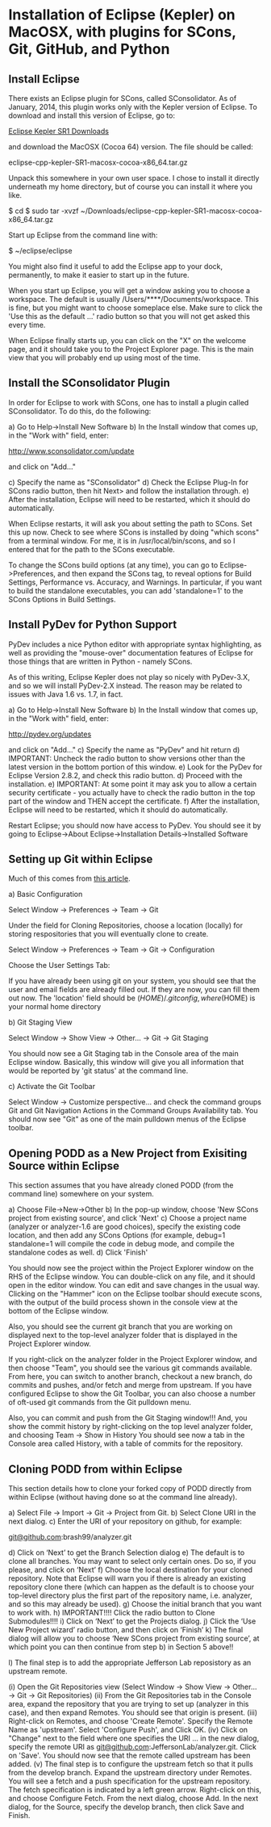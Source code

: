 Installation of Eclipse (Kepler) on MacOSX, with plugins for SCons,
Git, GitHub, and Python
============================================

Install Eclipse
---------------

There exists an Eclipse plugin for SCons, called SConsolidator.  As of
January, 2014, this plugin works only with the Kepler version of
Eclipse.  To download and install this version of Eclipse, go to:

[Eclipse Kepler SR1 Downloads](http://www.eclipse.org/downloads/packages/eclipse-ide-cc-developers/keplersr1)

and download the MacOSX (Cocoa 64) version.  The file should be called:

eclipse-cpp-kepler-SR1-macosx-cocoa-x86_64.tar.gz

Unpack this somewhere in your own user space.  I chose to install it
directly underneath my home directory, but of course you can install
it where you like.

$ cd
$ sudo tar -xvzf ~/Downloads/eclipse-cpp-kepler-SR1-macosx-cocoa-x86_64.tar.gz

Start up Eclipse from the command line with:

$ ~/eclipse/eclipse

You might also find it useful to add the Eclipse app to your dock,
permanently, to make it easier to start up in the future.

When you start up Eclipse, you will get a window asking you to choose
a workspace.  The default is usually /Users/****/Documents/workspace.
This is fine, but you might want to choose someplace else.  Make sure
to click the 'Use this as the default ...' radio button so that you
will not get asked this every time.

When Eclipse finally starts up, you can click on the "X" on the
welcome page, and it should take you to the Project Explorer page.
This is the main view that you will probably end up using most of the
time.

Install the SConsolidator Plugin
--------------------------------

In order for Eclipse to work with SCons, one has to install a plugin
called SConsolidator.  To do this, do the following:

a) Go to Help->Install New Software
b) In the Install window that comes up, in the "Work with" field, enter:

http://www.sconsolidator.com/update

and click on "Add..."

c) Specify the name as "SConsolidator"
d) Check the Eclipse Plug-In for SCons radio button, then hit Next>
and follow the installation through.
e) After the installation, Eclipse will need to be restarted, which it
should do automatically.

When Eclipse restarts, it will ask you about setting the path to
SCons.  Set this up now.  Check to see where SCons is installed by
doing "which scons" from a terminal window.  For me, it is in
/usr/local/bin/scons, and so I entered that for the path to the SCons
executable.

To change the SCons build options (at any time), you can go to
Eclipse->Preferences, and then expand the SCons tag, to reveal options
for Build Settings, Performance vs. Accuracy, and Warnings.  In
particular, if you want to build the standalone executables, you can
add 'standalone=1' to the SCons Options in Build Settings.

Install PyDev for Python Support
--------------------------------

PyDev includes a nice Python editor with appropriate syntax
highlighting, as well as providing the "mouse-over" documentation
features of Eclipse for those things that are written in Python -
namely SCons.

As of this writing, Eclipse Kepler does not play so nicely with
PyDev-3.X, and so we will install PyDev-2.X instead.  The reason may
be related to issues with Java 1.6 vs. 1.7, in fact.

a) Go to Help->Install New Software
b) In the Install window that comes up, in the "Work with" field, enter:

http://pydev.org/updates

and click on "Add..."
c) Specify the name as "PyDev" and hit return
d) IMPORTANT: Uncheck the radio button to show versions other than the
latest version in the bottom portion of this window.
e) Look for the PyDev for Eclipse Version 2.8.2, and check this radio button.
d) Proceed with the installation.
e) IMPORTANT: At some point it may ask you to allow a certain security
certificate - you actually have to check the radio button in the top
part of the window and THEN accept the certificate.
f) After the installation, Eclipse will need to be restarted, which it
should do automatically.

Restart Eclipse; you should now have access to PyDev. You should see
it by going to Eclipse->About Eclipse->Installation Details->Installed
Software

Setting up Git within Eclipse
-----------------------------

Much of this comes from [this article](http://www.vogella.com/tutorials/EclipseGit/article.html).

a)  Basic Configuration

Select Window → Preferences → Team → Git

Under the field for Cloning Repositories, choose a location (locally) for storing respositories that
you will eventually clone to create.

Select Window → Preferences → Team → Git → Configuration

Choose the User Settings Tab:

If you have already been using git on your system, you should see that the user and email fields 
are already filled out.  If they are now, you can fill them out now.  The 'location' field should
be ($HOME)/.gitconfig, where ($HOME) is your normal home directory

b)  Git Staging View

Select Window → Show View → Other... → Git → Git Staging

You should now see a Git Staging tab in the Console area of the main Eclipse window.  Basically, this
window will give you all information that would be reported by 'git status' at the command line.

c) Activate the Git Toolbar

Select Window → Customize perspective... and check the command groups Git and Git Navigation Actions
in the Command Groups Availability tab.  You should now see "Git" as one of the main pulldown menus
of the Eclipse toolbar.
 
Opening PODD as a New Project from Exisiting Source within Eclipse
------------------------------------------------------------------

This section assumes that you have already cloned PODD (from the command line) somewhere on your system.

a) Choose File->New->Other
b) In the pop-up window, choose 'New SCons project from existing source', and click 'Next'
c) Choose a project name (analyzer or analyzer-1.6 are good choices), specify the existing code location, and
then add any SCons Options (for example, debug=1 standalone=1 will compile the code in debug
mode, and compile the standalone codes as well.
d) Click 'Finish'

You should now see the project within the Project Explorer window on the RHS of the Eclipse window.
You can double-click on any file, and it should open in the editor window.  You can edit and save
changes in the usual way.  Clicking on the "Hammer" icon on the Eclipse toolbar should execute
scons, with the output of the build process shown in the console view at the bottom of the Eclipse
window.

Also, you should see the current git branch that you are working on displayed next to the 
top-level analyzer folder that is displayed in the Project Explorer window.

If you right-click on the analyzer folder in the Project Explorer window, and then choose "Team", you
should see the various git commands available.  From here, you can switch to another branch,
checkout a new branch, do commits and pushes, and/or fetch and merge from upstream.  If you have
configured Eclipse to show the Git Toolbar, you can also choose a number of oft-used git commands
from the Git pulldown menu.

Also, you can commit and push from the Git Staging window!!!  And, you show the commit history
by right-clicking on the top level analyzer folder, and choosing Team -> Show in History
You should see now a tab in the Console area called History, with a table of commits for the repository.

Cloning PODD from within Eclipse
--------------------------------

This section details how to clone your forked copy of PODD directly from within Eclipse (without
having done so at the command line already).

a) Select File → Import → Git → Project from Git.
b) Select Clone URI in the next dialog.
c) Enter the URI of your repository on github, for example:

git@github.com:brash99/analyzer.git

d) Click on ‘Next’ to get the Branch Selection dialog
e) The default is to clone all branches.  You may want to select only certain ones.  Do so, 
if you please, and click on ‘Next’
f) Choose the local destination for your cloned repository.  Note that Eclipse will
warn you if there is already an existing repository clone there (which can happen as the 
default is to choose your top-level directory plus the first part of the repository name, 
i.e. analyzer, and so this may already be used).
g) Choose the initial branch that you want to work with.
h) IMPORTANT!!!!  Click the radio button to Clone Submodules!!!!
i) Click on ‘Next’ to get the Projects dialog.
j) Click the ‘Use New Project wizard’ radio button, and then click on ‘Finish’
k)  The final dialog will allow you to choose ‘New SCons project from existing source’, at 
which point you can then continue from step b) in Section 5 above!! 

l) The final step is to add the appropriate Jefferson Lab reposistory as an upstream remote.

(i) Open the Git Repositories view (Select Window → Show View → Other... → Git → Git Repositories)
(ii) From the Git Repositories tab in the Console area, expand the repository that you are trying
to set up (analyzer in this case), and then expand Remotes.  You should see that origin is present.
(iii) Right-click on Remotes, and choose 'Create Remote'.  Specify the Remote Name as 'upstream'. Select
'Configure Push', and Click OK.
(iv) Click on "Change" next to the field where one specifies the URI ... in the new dialog, specify
the remote URI as git@github.com:JeffersonLab/analyzer.git.  Click on 'Save'.  You should now see that the
remote called upstream has been added.
(v)  The final step is to configure the upstream fetch so that it pulls from the develop branch.  Expand
the upstream directory under Remotes.  You will see a fetch and a push specification for the upstream
repository.  The fetch specification is indicated by a left green arrow.  Right-click on this, and 
choose Configure Fetch.  From the next dialog, choose Add.  In the next dialog, for the Source, specify
the develop branch, then click Save and Finish.
